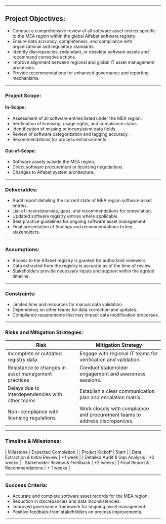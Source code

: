 

---

## Project Objectives:

* Conduct a comprehensive review of all software asset entries specific to the MEA region within the global Alfabet software registry
* Ensure data accuracy, completeness, and compliance with organizational and regulatory standards.
* Identify discrepancies, redundant, or obsolete software assets and recommend corrective actions.
* Improve alignment between regional and global IT asset management processes.
* Provide recommendations for enhanced governance and reporting mechanisms.

---

### Project Scope:

#### In-Scope:

* Assessment of all software entries listed under the MEA region.
* Verification of licensing, usage rights, and compliance status.
* Identification of missing or inconsistent data fields.
* Review of software categorization and tagging accuracy.
* Recommendations for process enhancements.

#### Out-of-Scope:

* Software assets outside the MEA region.
* Direct software procurement or licensing negotiations.
* Changes to Alfabet system architecture.

---

### Deliverables:

* Audit report detailing the current state of MEA region software asset entries.
* List of inconsistencies, gaps, and recommendations for remediation.
* Updated software registry entries where applicable.
* Best practice guidelines for ongoing software asset management.
* Final presentation of findings and recommendations to key stakeholders.

---

### Assumptions:

* Access to the Alfabet registry is granted for authorized reviewers.
* Data extracted from the registry is accurate as of the time of review.
* Stakeholders provide necessary inputs and support within the agreed timeline.

---

### Constraints:

* Limited time and resources for manual data validation.
* Dependency on other teams for data correction and updates.
* Compliance requirements that may impact data modification processes.

---

### Risks and Mitigation Strategies:

| Risk | Mitigation Strategy |
|------|---------------------|
| Incomplete or outdated registry data | Engage with regional IT teams for verification and validation.|
| Resistance to changes in asset management practices | Conduct stakeholder engagement and awareness sessions.|
| Delays due to interdependencies with other teams | Establish a clear communication plan and escalation matrix. |
| Non-compliance with licensing regulations | Work closely with compliance and procurement teams to address discrepancies. |

---

### Timeline & Milestones:

| Milestone | Expected Completion |
| Project Kickoff | Start |
| Data Extraction & Initial Review | +1 week |
| Detailed Audit & Gap Analysis | +3 weeks |
| Stakeholder Review & Feedback | +2 weeks |
| Final Report & Recommendations | + 1 weeks |

---

### Success Criteria:

* Accurate and complete software asset records for the MEA region.
* Reduction in discrepancies and data inconsistencies.
* Improved governance framework for ongoing asset management.
* Positive feedback from stakeholders on process improvements.

---
